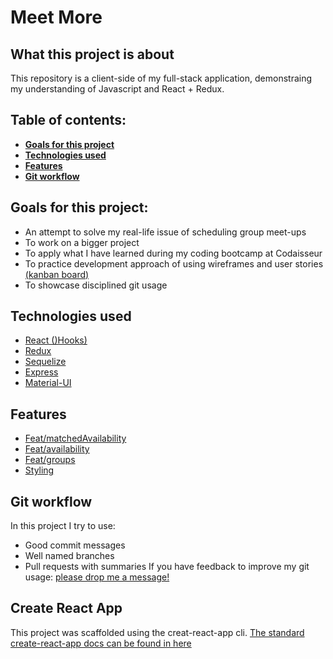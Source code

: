 # Meet More 

## What this project is about
This repository is a client-side of my full-stack application, demonstraing my understanding of Javascript and React + Redux.

## Table of contents:
- **[Goals for this project](#goals-for-this-project)**
- **[Technologies used](#technologies-used)**
- **[Features](#features)**
- **[Git workflow](#git-workflow)**

## Goals for this project:
- An attempt to solve my real-life issue of scheduling group meet-ups
- To work on a bigger project
- To apply what I have learned during my coding bootcamp at Codaisseur
- To practice development approach of using wireframes and user stories [(kanban board)](https://trello.com/b/uqJ4GRoN/friend-lendar)
- To showcase disciplined git usage

## Technologies used
- [React ()Hooks)](./src/components/Groups)
- [Redux](https://github.com/Laphatradap/MeetMore-client/blob/master/src/actions/availability.js)
- [Sequelize](https://github.com/Laphatradap/MeetMore-server/blob/master/Availability/router.js)
- [Express](https://github.com/Laphatradap/MeetMore-server/blob/master/server.js)
- [Material-UI](https://github.com/Laphatradap/MeetMore-client/blob/master/src/components/Availability/DateTimePicker.js)

## Features
- [Feat/matchedAvailability](https://github.com/Laphatradap/MeetMore-server/blob/master/Availability/router.js)
- [Feat/availability](https://github.com/Laphatradap/MeetMore-client/pull/2)
- [Feat/groups](https://github.com/Laphatradap/MeetMore-client/pull/4)
- [Styling](https://github.com/Laphatradap/MeetMore-client/pull/5)

## Git workflow
In this project I try to use:
- Good commit messages
- Well named branches
- Pull requests with summaries
If you have feedback to improve my git usage: [please drop me a message!](https://www.linkedin.com/in/laphatradaphusri/)

## Create React App
This project was scaffolded using the creat-react-app cli.
[The standard create-react-app docs can be found in here](CreateReactApp.md)
